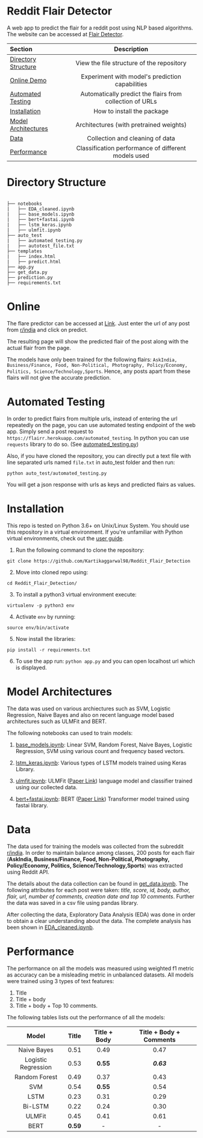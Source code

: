 # Reddit Flair Detector
A web app to predict the flair for a reddit post using NLP based algorithms. The website can be accessed at [Flair Detector](https://flairr.herokuapp.com/).

| Section | Description |
|:-|:-:|
| [Directory Structure](#directory) | View the file structure of the repository |
| [Online Demo](#demo) | Experiment with model's prediction capabilities |
| [Automated Testing](#auto) | Automatically predict the flairs from collection of URLs |
| [Installation](#installation) | How to install the package |
| [Model Architectures](#model-architectures) | Architectures (with pretrained weights) |
| [Data](#data) | Collection and cleaning of data |
| [Performance](#performance) | Classification performance of different models used |


# Directory Structure

```

├── notebooks
|   ├── EDA_cleaned.ipynb
|   ├── base_models.ipynb
|   ├── bert+fastai.ipynb
|   ├── lstm_keras.ipynb
|   ├── ulmfit.ipynb
├── auto_test
|   ├── automated_testing.py
|   ├── autotest_file.txt
├── templates
|   ├── index.html
|   ├── predict.html
├── app.py
├── get_data.py
├── prediction.py
├── requirements.txt
```

# Online
The flare predictor can be accessed at [Link](https://flairr.herokuapp.com/). Just enter the url of any post from [r/india](https://www.reddit.com/r/india/) and click on predict.

<!-- ![alt text](https://imgur.com/DOeJNcV) -->

The resulting page will show the predicted flair of the post along with the actual flair from the page.
<!-- ![alt text](https://imgur.com/HIWcJ7c) -->



The models have only been trained for the following flairs: `AskIndia, Business/Finance, Food, Non-Political, Photography, Policy/Economy, Politics, Science/Technology,Sports`.
Hence, any posts apart from these flairs will not give the accurate prediction.

# Automated Testing

In order to predict flairs from multiple urls, instead of entering the url repeatedly on the page, you can use automated testing endpoint of the web app. 
Simply send a post request to `https://flairr.herokuapp.com/automated_testing`. In python you can use `requests` library to do so. (See [automated_testing.py](https://github.com/Kartikaggarwal98/Reddit_Flair_Detection/tree/master/auto_test/automated_testing.py))

Also, if you have cloned the repository, you can directly put a text file with line separated urls named `file.txt` in auto_test folder and then run:

`python auto_test/automated_testing.py`

You will get a json response with urls as keys and predicted flairs as values.

# Installation
This repo is tested on Python 3.6+ on Unix/Linux System. You should use this repository in a virtual environment. If you're unfamiliar with Python virtual environments, check out the [user guide](https://packaging.python.org/guides/installing-using-pip-and-virtual-environments/).

1. Run the following command to clone the repository: 

`git clone https://github.com/Kartikaggarwal98/Reddit_Flair_Detection`

2. Move into cloned repo using: 

`cd Reddit_Flair_Detection/`

3. To install a python3 virtual environment execute:  

`virtualenv -p python3 env`

4. Activate `env` by running: 

`source env/bin/activate`

5. Now install the libraries: 

`pip install -r requirements.txt`

6. To use the app run: `python app.py` and you can open localhost url which is displayed.

# Model Architectures
The data was used on various archiectures such as SVM, Logistic Regression, Naive Bayes and also on recent language model based architectures such as ULMFit and BERT.

The following notebooks can used to train models:
1. [base_models.ipynb](https://github.com/Kartikaggarwal98/Reddit_Flair_Detection/tree/master/notebooks/base_models.ipynb): Linear SVM, Random Forest, Naive Bayes, Logistic Regression, SVM using various count and frequency based vectors.

2. [lstm_keras.ipynb](https://github.com/Kartikaggarwal98/Reddit_Flair_Detection/tree/master/notebooks/lstm_keras.ipynb): Various types of LSTM models trained using Keras Library.


3. [ulmfit.ipynb](https://github.com/Kartikaggarwal98/Reddit_Flair_Detection/tree/master/notebooks/ulmfit.ipynb): ULMFit ([Paper Link](https://arxiv.org/abs/1801.06146)) language model and classifier trained using our collected data. 

4. [bert+fastai.ipynb](https://github.com/Kartikaggarwal98/Reddit_Flair_Detection/tree/master/notebooks/bert+fastai.ipynb): BERT ([Paper Link](https://arxiv.org/abs/1810.04805)) Transformer model trained using fastai library.

# Data
The data used for training the models was collected from the subreddit [r/india](https://www.reddit.com/r/india/). In order to maintain balance among classes, 200 posts for each flair (**AskIndia, Business/Finance, Food, Non-Political, Photography, Policy/Economy, Politics, Science/Technology,Sports**) was extracted using Reddit API. 

The details about the data collection can be found in [get_data.ipynb](https://github.com/Kartikaggarwal98/Reddit_Flair_Detection/get_data.ipynb). The following attributes for each post were taken: *title, score, id, body, author, flair, url, number of comments, creation date and top 10 comments*.
Further the data was saved in a csv file using pandas library.

After collecting the data, Exploratory Data Analysis (EDA) was done in  order to obtain a clear understanding about the data. The complete analysis has been shown in [EDA_cleaned.ipynb]((https://github.com/Kartikaggarwal98/Reddit_Flair_Detection/notebooks/EDA_cleaned.ipynb)).

# Performance

The performance on all the models was measured using weighted f1 metric as accuracy can be a misleading metric in unbalanced datasets. All models were trained using 3 types of text features:
1. Title 
2. Title + body
3. Title + body + Top 10 comments.

The following tables lists out the performance of all the models:

| Model | Title | Title + Body | Title + Body + Comments|
|:-:|:-:|:-:|:-:|
| Naive Bayes|0.51|0.49|0.47|
| Logistic Regression|0.53|**0.55**|**_0.63_**|
| Random Forest |0.49|0.37|0.43|
| SVM |0.54|**0.55**|0.54|
| LSTM |0.23|0.31|0.29|
| Bi-LSTM|0.22|0.24|0.30|
| ULMFit |0.45|0.41|0.61|
| BERT |**0.59**|-|-|